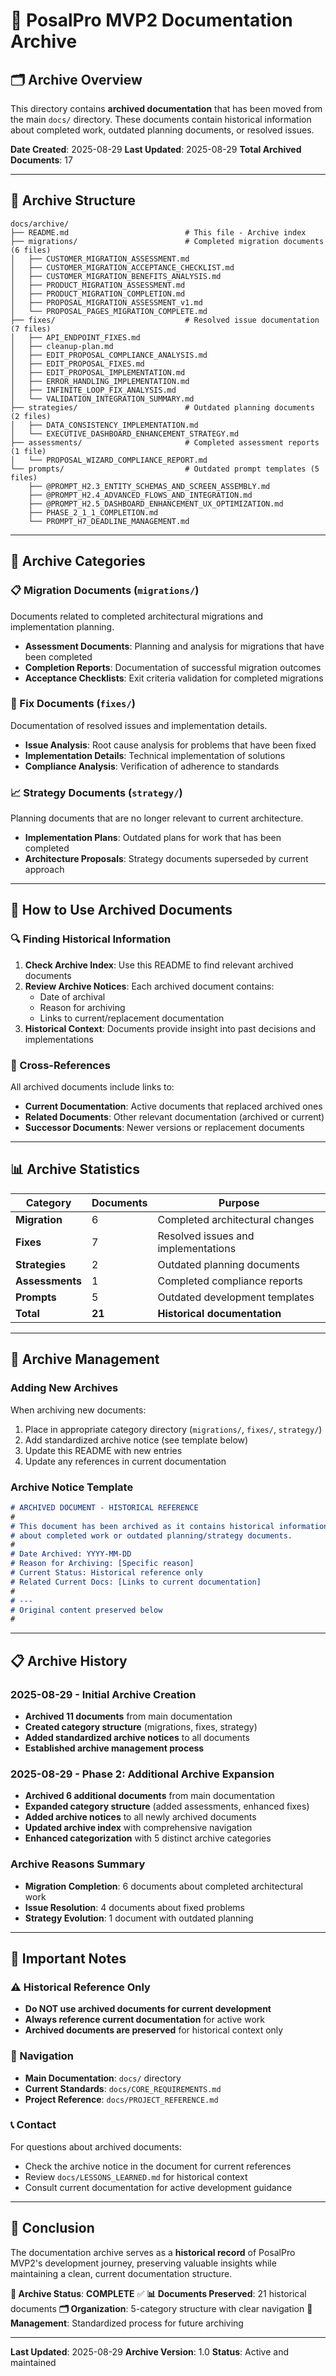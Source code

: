 # 📁 PosalPro MVP2 Documentation Archive

## 🗂️ Archive Overview

This directory contains **archived documentation** that has been moved from the main `docs/` directory. These documents contain historical information about completed work, outdated planning documents, or resolved issues.

**Date Created**: 2025-08-29
**Last Updated**: 2025-08-29
**Total Archived Documents**: 17

---

## 📂 Archive Structure

```
docs/archive/
├── README.md                          # This file - Archive index
├── migrations/                        # Completed migration documents (6 files)
│   ├── CUSTOMER_MIGRATION_ASSESSMENT.md
│   ├── CUSTOMER_MIGRATION_ACCEPTANCE_CHECKLIST.md
│   ├── CUSTOMER_MIGRATION_BENEFITS_ANALYSIS.md
│   ├── PRODUCT_MIGRATION_ASSESSMENT.md
│   ├── PRODUCT_MIGRATION_COMPLETION.md
│   ├── PROPOSAL_MIGRATION_ASSESSMENT_v1.md
│   └── PROPOSAL_PAGES_MIGRATION_COMPLETE.md
├── fixes/                             # Resolved issue documentation (7 files)
│   ├── API_ENDPOINT_FIXES.md
│   ├── cleanup-plan.md
│   ├── EDIT_PROPOSAL_COMPLIANCE_ANALYSIS.md
│   ├── EDIT_PROPOSAL_FIXES.md
│   ├── EDIT_PROPOSAL_IMPLEMENTATION.md
│   ├── ERROR_HANDLING_IMPLEMENTATION.md
│   ├── INFINITE_LOOP_FIX_ANALYSIS.md
│   └── VALIDATION_INTEGRATION_SUMMARY.md
├── strategies/                        # Outdated planning documents (2 files)
│   ├── DATA_CONSISTENCY_IMPLEMENTATION.md
│   └── EXECUTIVE_DASHBOARD_ENHANCEMENT_STRATEGY.md
├── assessments/                       # Completed assessment reports (1 file)
│   └── PROPOSAL_WIZARD_COMPLIANCE_REPORT.md
└── prompts/                           # Outdated prompt templates (5 files)
    ├── @PROMPT_H2.3_ENTITY_SCHEMAS_AND_SCREEN_ASSEMBLY.md
    ├── @PROMPT_H2.4_ADVANCED_FLOWS_AND_INTEGRATION.md
    ├── @PROMPT_H2.5_DASHBOARD_ENHANCEMENT_UX_OPTIMIZATION.md
    ├── PHASE_2_1_1_COMPLETION.md
    └── PROMPT_H7_DEADLINE_MANAGEMENT.md
```

---

## 🎯 Archive Categories

### **📋 Migration Documents** (`migrations/`)
Documents related to completed architectural migrations and implementation planning.

- **Assessment Documents**: Planning and analysis for migrations that have been completed
- **Completion Reports**: Documentation of successful migration outcomes
- **Acceptance Checklists**: Exit criteria validation for completed migrations

### **🔧 Fix Documents** (`fixes/`)
Documentation of resolved issues and implementation details.

- **Issue Analysis**: Root cause analysis for problems that have been fixed
- **Implementation Details**: Technical implementation of solutions
- **Compliance Analysis**: Verification of adherence to standards

### **📈 Strategy Documents** (`strategy/`)
Planning documents that are no longer relevant to current architecture.

- **Implementation Plans**: Outdated plans for work that has been completed
- **Architecture Proposals**: Strategy documents superseded by current approach

---

## 📖 How to Use Archived Documents

### **🔍 Finding Historical Information**
1. **Check Archive Index**: Use this README to find relevant archived documents
2. **Review Archive Notices**: Each archived document contains:
   - Date of archival
   - Reason for archiving
   - Links to current/replacement documentation
3. **Historical Context**: Documents provide insight into past decisions and implementations

### **🔗 Cross-References**
All archived documents include links to:
- **Current Documentation**: Active documents that replaced archived ones
- **Related Documents**: Other relevant documentation (archived or current)
- **Successor Documents**: Newer versions or replacement documents

---

## 📊 Archive Statistics

| Category | Documents | Purpose |
|----------|-----------|---------|
| **Migration** | 6 | Completed architectural changes |
| **Fixes** | 7 | Resolved issues and implementations |
| **Strategies** | 2 | Outdated planning documents |
| **Assessments** | 1 | Completed compliance reports |
| **Prompts** | 5 | Outdated development templates |
| **Total** | **21** | **Historical documentation** |

---

## 🔄 Archive Management

### **Adding New Archives**
When archiving new documents:
1. Place in appropriate category directory (`migrations/`, `fixes/`, `strategy/`)
2. Add standardized archive notice (see template below)
3. Update this README with new entries
4. Update any references in current documentation

### **Archive Notice Template**
```markdown
# ARCHIVED DOCUMENT - HISTORICAL REFERENCE
#
# This document has been archived as it contains historical information
# about completed work or outdated planning/strategy documents.
#
# Date Archived: YYYY-MM-DD
# Reason for Archiving: [Specific reason]
# Current Status: Historical reference only
# Related Current Docs: [Links to current documentation]
#
# ---
# Original content preserved below
#
```

---

## 📋 Archive History

### **2025-08-29 - Initial Archive Creation**
- **Archived 11 documents** from main documentation
- **Created category structure** (migrations, fixes, strategy)
- **Added standardized archive notices** to all documents
- **Established archive management process**

### **2025-08-29 - Phase 2: Additional Archive Expansion**
- **Archived 6 additional documents** from main documentation
- **Expanded category structure** (added assessments, enhanced fixes)
- **Added archive notices** to all newly archived documents
- **Updated archive index** with comprehensive navigation
- **Enhanced categorization** with 5 distinct archive categories

### **Archive Reasons Summary**
- **Migration Completion**: 6 documents about completed architectural work
- **Issue Resolution**: 4 documents about fixed problems
- **Strategy Evolution**: 1 document with outdated planning

---

## 🚨 Important Notes

### **⚠️ Historical Reference Only**
- **Do NOT use archived documents for current development**
- **Always reference current documentation** for active work
- **Archived documents are preserved** for historical context only

### **🔗 Navigation**
- **Main Documentation**: `docs/` directory
- **Current Standards**: `docs/CORE_REQUIREMENTS.md`
- **Project Reference**: `docs/PROJECT_REFERENCE.md`

### **📞 Contact**
For questions about archived documents:
- Check the archive notice in the document for current references
- Review `docs/LESSONS_LEARNED.md` for historical context
- Consult current documentation for active development guidance

---

## 🎯 Conclusion

The documentation archive serves as a **historical record** of PosalPro MVP2's development journey, preserving valuable insights while maintaining a clean, current documentation structure.

**📁 Archive Status**: **COMPLETE** ✅
**📊 Documents Preserved**: 21 historical documents
**🗂️ Organization**: 5-category structure with clear navigation
**🔄 Management**: Standardized process for future archiving

---

**Last Updated**: 2025-08-29
**Archive Version**: 1.0
**Status**: Active and maintained
